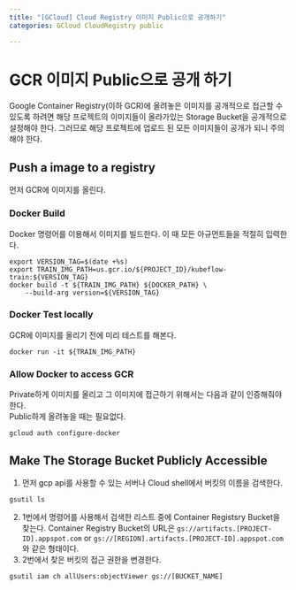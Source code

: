 ```yaml
---
title: "[GCloud] Cloud Registry 이미지 Public으로 공개하기"
categories: GCloud CloudRegistry public

---
```


<h1 id="gcr-이미지-public으로-공개-하기">GCR 이미지 Public으로 공개 하기</h1>
<p>Google Container Registry(이하 GCR)에 올려놓은 이미지를 공개적으로 접근할 수 있도록 하려면 해당 프로젝트의 이미지들이 올라가있는 Storage Bucket을 공개적으로 설정해야 한다. 그러므로 해당 프로젝트에 업로드 된 모든 이미지들이 공개가 되니 주의해야 한다.</p>
<h2 id="push-a-image-to-a-registry">Push a image to a registry</h2>
<p>먼저 GCR에 이미지를 올린다.</p>
<h3 id="docker-build">Docker Build</h3>
<p>Docker 명령어를 이용해서 이미지를 빌드한다. 이 때 모든 아규먼트들을 적절히 입력한다.</p>
<pre class=" language-bash"><code class="prism  language-bash"><span class="token function">export</span> VERSION_TAG<span class="token operator">=</span><span class="token variable"><span class="token variable">$(</span><span class="token function">date</span> +%s<span class="token variable">)</span></span>
<span class="token function">export</span> TRAIN_IMG_PATH<span class="token operator">=</span>us.gcr.io/<span class="token variable">${PROJECT_ID}</span>/kubeflow-train:<span class="token variable">${VERSION_TAG}</span>
docker build -t <span class="token variable">${TRAIN_IMG_PATH}</span> <span class="token variable">${DOCKER_PATH}</span> \ 
	--build-arg version<span class="token operator">=</span><span class="token variable">${VERSION_TAG}</span>
</code></pre>
<h3 id="docker-test-locally">Docker Test locally</h3>
<p>GCR에 이미지를 올리기 전에 미리 테스트를 해본다.</p>
<pre class=" language-bash"><code class="prism  language-bash">docker run -it <span class="token variable">${TRAIN_IMG_PATH}</span>
</code></pre>
<h3 id="allow-docker-to-access-gcr">Allow Docker to access GCR</h3>
<p>Private하게 이미지를 올리고 그 이미지에 접근하기 위해서는 다음과 같이 인증해줘야한다.<br>
Public하게 올려놓을 때는 필요없다.</p>
<pre class=" language-bash"><code class="prism  language-bash">gcloud auth configure-docker
</code></pre>
<h2 id="make-the-storage-bucket-publicly-accessible">Make The Storage Bucket Publicly Accessible</h2>
<ol>
<li>먼저 gcp api를 사용할 수 있는 서버나 Cloud shell에서 버킷의 이름을 검색한다.</li>
</ol>
<pre class=" language-bash"><code class="prism  language-bash">gsutil <span class="token function">ls</span>
</code></pre>
<ol start="2">
<li>1번에서 명령어를 사용해서 검색한 리스트 중에 Container Registsry Bucket을 찾는다.  Container Registry Bucket의 URL은 <code>gs://artifacts.[PROJECT-ID].appspot.com</code> or <code>gs://[REGION].artifacts.[PROJECT-ID].appspot.com</code> 와 같은 형태이다.</li>
<li>2번에서 찾은 버킷의 접근 권한을 변경한다.</li>
</ol>
<pre class=" language-bash"><code class="prism  language-bash">gsutil iam ch allUsers:objectViewer gs://<span class="token punctuation">[</span>BUCKET_NAME<span class="token punctuation">]</span>
</code></pre>


